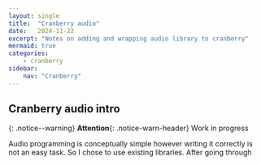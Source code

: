 ```yaml
---
layout: single
title:  "Cranberry audio"
date:   2024-11-22
excerpt: "Notes on adding and wrapping audio library to cranberry"
mermaid: true
categories: 
    - cranberry
sidebar:
    nav: "Cranberry"
---
```


## Cranberry audio intro

{: .notice--warning}
**Attention**{: .notice-warn-header} Work in progress

Audio programming is conceptually simple however writing it correctly is not an easy task. So I chose to use existing libraries.
After going through 
